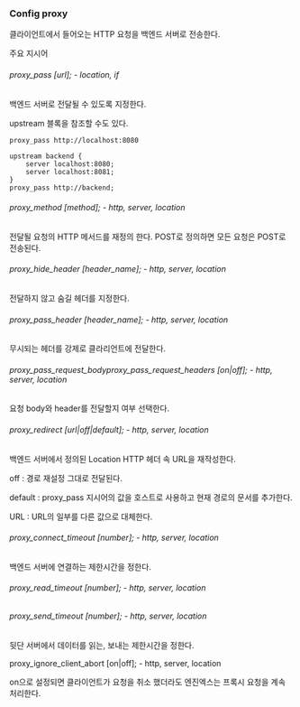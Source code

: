 ### Config proxy

클라이언트에서 들어오는 HTTP 요청을 백엔드 서버로 전송한다.



주요 지시어

###### proxy_pass [url];  - location, if

백엔드 서버로 전달될 수 있도록 지정한다.

upstream 블록을 참조할 수도 있다.

```
proxy_pass http://localhost:8080

upstream backend {
	server localhost:8080;
	server localhost:8081;
}
proxy_pass http://backend;
```

###### proxy_method [method];  - http, server, location

전달될 요청의 HTTP 메서드를 재정의 한다. POST로 정의하면 모든 요청은 POST로 전송된다.

###### proxy_hide_header [header_name];  - http, server, location

전달하지 않고 숨길 헤더를 지정한다.

###### proxy_pass_header [header_name];  - http, server, location

무시되는 헤더를 강제로 클라리언트에 전달한다.

###### proxy_pass_request_bodyproxy_pass_request_headers [on|off];  - http, server, location

요청 body와 header를 전달할지 여부 선택한다.

###### proxy_redirect [url|off|default];  - http, server, location

백엔드 서버에서 정의된 Location HTTP 헤더 속 URL을 재작성한다.

off : 경로 재설정 그대로 전달된다.

default : proxy_pass 지시어의 값을 호스트로 사용하고 현재 경로의 문서를 추가한다.

URL : URL의 일부를 다른 값으로 대체한다.

###### proxy_connect_timeout [number];  - http, server, location

백엔드 서버에 연결하는 제한시간을 정한다.

###### proxy_read_timeout [number];  - http, server, location

###### proxy_send_timeout [number];  - http, server, location

뒷단 서버에서 데이터를 읽는, 보내는 제한시간을 정한다.

proxy_ignore_client_abort [on|off];  - http, server, location

on으로 설정되면 클라이언트가 요청을 취소 했더라도 엔진엑스는 프록시 요청을 계속 처리한다.







